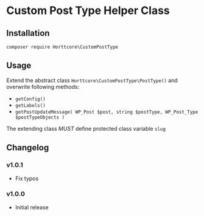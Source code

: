 # Custom Post Type Helper Class

## Installation

`composer require Horttcore\CustomPostType`

## Usage

Extend the abstract class `Horttcore\CustomPostType\PostType()` and overwrite following methods:

* `getConfig()`
* `getLabels()`
* `getPostUpdateMessage( WP_Post $post, string $postType, WP_Post_Type $postTypeObjects )`

The extending class _MUST_ define protected class variable `slug`

## Changelog

### v1.0.1

* Fix typos

### v1.0.0

* Initial release